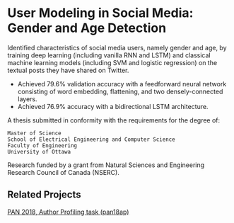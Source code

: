 # User Modeling in Social Media: Gender and Age Detection

Identified characteristics of social media users, namely gender and age, by training deep learning (including vanilla RNN and LSTM) and classical machine learning models (including SVM and logistic regression) on the textual posts they have shared on Twitter.

* Achieved 79.6% validation accuracy with a feedforward neural network consisting of word embedding, flattening, and two densely-connected layers.
* Achieved 76.9% accuracy with a bidirectional LSTM architecture.

A thesis submitted in conformity with the requirements for the degree of:
```
Master of Science
School of Electrical Engineering and Computer Science
Faculty of Engineering
University of Ottawa
```

Research funded by a grant from Natural Sciences and Engineering Research Council of Canada (NSERC).

## Related Projects
[PAN 2018, Author Profiling task (pan18ap)](https://github.com/SamanDaneshvar/pan18ap)

